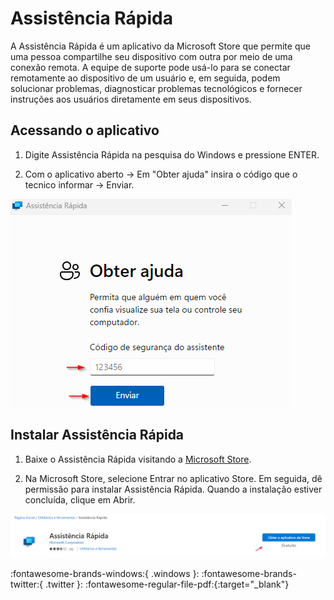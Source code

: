 # Assistência Rápida

A Assistência Rápida é um aplicativo da Microsoft Store que permite que uma pessoa compartilhe seu dispositivo com outra por meio de uma conexão remota. A equipe de suporte pode usá-lo para se conectar remotamente ao dispositivo de um usuário e, em seguida, podem solucionar problemas, diagnosticar problemas tecnológicos e fornecer instruções aos usuários diretamente em seus dispositivos.

## Acessando o aplicativo

1. Digite Assistência Rápida na pesquisa do Windows e pressione ENTER.

2. Com o aplicativo aberto -> Em "Obter ajuda" insira o código que o tecnico informar -> Enviar. 

![acessar](../assets/images/assistencia-rapida-acessar.png#center)

## Instalar Assistência Rápida

1. Baixe o Assistência Rápida visitando a [Microsoft Store](https://apps.microsoft.com/store/detail/assist%C3%AAncia-r%C3%A1pida/9P7BP5VNWKX5). 

2. Na Microsoft Store, selecione Entrar no aplicativo Store. Em seguida, dê permissão para instalar Assistência Rápida. Quando a instalação estiver concluída, clique em Abrir.

![instalar](../assets/images/assistencia-rapida-baixar.png#center)



:fontawesome-brands-windows:{ .windows }:
:fontawesome-brands-twitter:{ .twitter }:
:fontawesome-regular-file-pdf:{:target="_blank"}